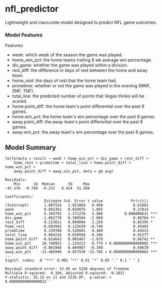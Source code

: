 # nfl_predictor
Lightweight and inaccurate model designed to predict NFL game outcomes.

### Model Features
Features:
- week: which week of the season the game was played.
- home_win_pct: the home teams trailing 8 wk average win percentage.
- div_game: whether the game was played within a division.
- rest_diff: the difference in days of rest between the home and away team.
- home_rest: the days of rest that the home team had.
- primetime: whether or not the game was played in the evening (MNF, SNF, TNF).
- total_line: the predicted number of points that Vegas thinks will be scored.
- home.point_diff: the home team's point differential over the past 8 games.
- home.win_pct: the home team's win percentage over the past 8 games.
- away.point_diff: the away team's point differential over the past 8 games.
- away.win_pct: the away team's win percentage over the past 8 games.

Model Summary
----
```Call:
lm(formula = result ~ week + home_win_pct + div_game + rest_diff + 
    home_rest + primetime + total_line + home.point_diff + home.win_pct + 
    away.point_diff + away.win_pct, data = gm_aug)

Residuals:
    Min      1Q  Median      3Q     Max 
-47.176  -8.740  -0.212   8.424  51.208 

Coefficients:
                  Estimate Std. Error t value             Pr(>|t|)    
(Intercept)       1.007554   2.023869   0.498              0.61862    
week              0.042382   0.039075   1.085              0.27814    
home_win_pct      6.345792   1.272276   4.988          0.000000631 ***
div_game         -1.062778   0.399584  -2.660              0.00784 ** 
rest_diff         0.223811   0.099094   2.259              0.02395 *  
home_rest        -0.093945   0.125639  -0.748              0.45465    
primetime         0.239780   0.520941   0.460              0.64533    
total_line        0.004226   0.039950   0.106              0.91577    
home.point_diff  -0.014643   0.005467  -2.679              0.00742 ** 
home.win_pct     10.740953   1.224223   8.774 < 0.0000000000000002 ***
away.point_diff  -0.001946   0.004987  -0.390              0.69639    
away.win_pct    -13.466940   0.857539 -15.704 < 0.0000000000000002 ***
---
Signif. codes:  0 ‘***’ 0.001 ‘**’ 0.01 ‘*’ 0.05 ‘.’ 0.1 ‘ ’ 1

Residual standard error: 13.95 on 5226 degrees of freedom
Multiple R-squared:  0.104,	Adjusted R-squared:  0.1021 
F-statistic: 55.15 on 11 and 5226 DF,  p-value: < 0.00000000000000022```
